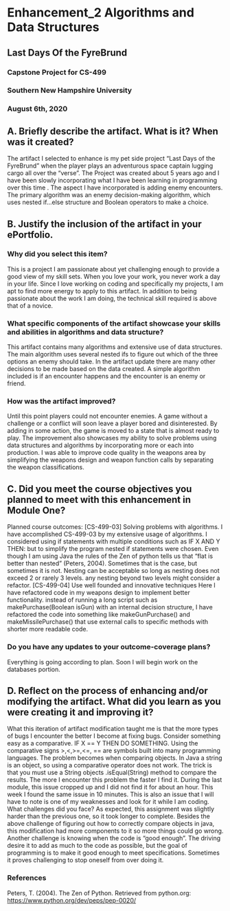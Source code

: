 # Enhancement_2 Algorithms and Data Structures
## Last Days Of the FyreBrund
### Capstone Project for CS-499
### Southern New Hampshire University
### August 6th, 2020

## A. Briefly describe the artifact. What is it? When was it created?
  The artifact I selected to enhance is my pet side project “Last Days of the FyreBrund” when the player plays an adventurous space captain lugging cargo all over the “verse”. The  Project was created about 5 years ago and I have been slowly incorporating what I have been learning in programming over this time .
  The aspect I have incorporated is adding enemy encounters. The primary algorithm was an enemy decision-making algorithm, which uses nested if…else structure and Boolean operators to make a choice. 
## B. Justify the inclusion of the artifact in your ePortfolio.
### Why did you select this item?
This is a project I am passionate about yet challenging enough to provide a good view of my skill sets. When you love your work, you never work a day in your life. Since I love working on coding and specifically my projects, I am apt to find more energy to apply to this artifact. In addition to being passionate about the work I am doing, the technical skill required is above that of a novice. 
### What specific components of the artifact showcase your skills and abilities in algorithms and data structure?
This artifact contains many algorithms and extensive use of data structures. The main algorithm uses several nested ifs to figure out which of the three options an enemy should take. In the artifact update there are many other decisions to be made based on the data created. A simple algorithm included is if an encounter happens and the encounter is an enemy or friend.
### How was the artifact improved?
Until this point players could not encounter enemies. A game without a challenge or a conflict will soon leave a player bored and disinterested. By adding in some action, the game is moved to a state that is almost ready to play. 
The improvement also showcases my ability to solve problems using data structures and algorithms by incorporating more or each into production. I was able to improve code quality in the weapons area by simplifying the weapons design and weapon function calls by separating the weapon classifications. 
## C. Did you meet the course objectives you planned to meet with this enhancement in Module One? 
Planned course outcomes:
[CS-499-03] Solving problems with algorithms.
	I have accomplished CS-499-03 by my extensive usage of algorithms. I considered using if statements with multiple conditions such as 
IF X AND Y THEN: 
but to simplify the program nested if statements were chosen. Even though I am using Java the rules of the Zen of python tells us that “flat is better than nested” (Peters, 2004). Sometimes that is the case, but sometimes it is not. Nesting can be acceptable so long as nesting does not exceed 2 or rarely 3 levels. any nesting beyond two levels might consider a refactor. 
[CS-499-04] Use well founded and innovative techniques
	Here I have refactored code in my weapons design to implement better functionality. instead of running a long script such as makePurchase(Boolean isGun) with an internal decision structure, I have refactored the code into something like makeGunPurchase() and makeMissilePurchase() that use external calls to specific methods with shorter more readable code. 
### Do you have any updates to your outcome-coverage plans?
Everything is going according to plan. Soon I will begin work on the databases portion.
## D. Reflect on the process of enhancing and/or modifying the artifact. What did you learn as you were creating it and improving it? 
What this iteration of artifact modification taught me is that the more types of bugs I encounter the better I become at fixing bugs. Consider something easy as a comparative. IF X == Y THEN DO SOMETHING. Using the comparative signs >,<,>=,<=, == are symbols built into many programming languages. The problem becomes when comparing objects. In Java a string is an object, so using a comparative operator does not work. The trick is that you must use a String objects .isEqual(String) method to compare the results. 
The more I encounter this problem the faster I find it. During the last module, this issue cropped up and I did not find it for about an hour. This week I found the same issue in 10 minutes. This is also an issue that I will have to note is one of my weaknesses and look for it while I am coding. 
What challenges did you face?
As expected, this assignment was slightly harder than the previous one, so it took longer to complete. Besides the above challenge of figuring out how to correctly compare objects in java, this modification had more components to it so more things could go wrong. Another challenge is knowing when the code is “good enough”. The driving desire it to add as much to the code as possible, but the goal of programming is to make it good enough to meet specifications. Sometimes it proves challenging to stop oneself from over doing it. 



### References
Peters, T. (2004). The Zen of Python. Retrieved from python.org: https://www.python.org/dev/peps/pep-0020/


